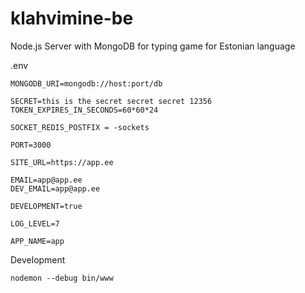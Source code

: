 # klahvimine-be

Node.js Server with MongoDB for typing game for Estonian language

.env
```
MONGODB_URI=mongodb://host:port/db

SECRET=this is the secret secret secret 12356
TOKEN_EXPIRES_IN_SECONDS=60*60*24

SOCKET_REDIS_POSTFIX = -sockets

PORT=3000

SITE_URL=https://app.ee

EMAIL=app@app.ee
DEV_EMAIL=app@app.ee

DEVELOPMENT=true

LOG_LEVEL=7

APP_NAME=app

```

Development
```
nodemon --debug bin/www
```
